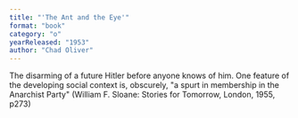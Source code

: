 ```yaml
---
title: "'The Ant and the Eye'"
format: "book"
category: "o"
yearReleased: "1953"
author: "Chad Oliver"
---
```

The disarming of a future Hitler before anyone knows of  him. One feature of the developing social context is, obscurely, "a spurt in  membership in the Anarchist Party" (William F. Sloane: Stories for Tomorrow,  London, 1955, p273)